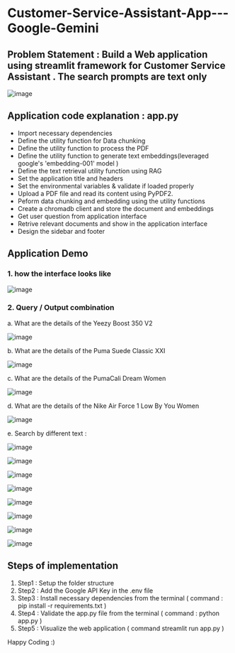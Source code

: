 # Customer-Service-Assistant-App---Google-Gemini

## Problem Statement : Build a Web application using streamlit framework for Customer Service Assistant . The search prompts are text only

![image](https://github.com/user-attachments/assets/20bdf07e-38e0-43f8-ad3e-b1929284388f)

## Application code explanation : app.py
   -  Import necessary dependencies
   -  Define the utility function for Data chunking
   -  Define the utility function to process the PDF
   -  Define the utility function to generate text embeddings(leveraged google's 'embedding-001' model )
   -  Define the text retrieval utility function using RAG
   -  Set the application title and headers
   -  Set the environmental variables & validate if loaded properly
   -  Upload a PDF file and read its content using PyPDF2.
   -  Peform data chunking and embedding using the utility functions
   -  Create a chromadb client and store the document and embeddings
   -  Get user question from application interface
   -  Retrive relevant documents and show in the application interface
   -  Design the sidebar and footer

## Application Demo 

### 1. how the interface looks like 

![image](https://github.com/user-attachments/assets/4c9449d4-ff20-499c-b1dd-f7ef24434245)

### 2. Query / Output combination 

a. What are the details of the Yeezy Boost 350 V2

![image](https://github.com/user-attachments/assets/c732b87e-6dc7-4e27-95d3-1fd38054e0cd)

b.  What are the details of the Puma Suede Classic XXI

![image](https://github.com/user-attachments/assets/416af10c-7198-4a54-bbee-b9a392fbf382)

c. What are the details of the PumaCali Dream Women

![image](https://github.com/user-attachments/assets/08d2e8d0-9235-436b-819d-5b9c9f8aa213)

d. What are the details of the Nike Air Force 1 Low By You Women

![image](https://github.com/user-attachments/assets/024416f1-7bdc-48ac-803e-7709fe13623c)

e. Search by different text : 

![image](https://github.com/user-attachments/assets/af6443b5-17ea-4be3-a8a2-d5d890f1c694)

![image](https://github.com/user-attachments/assets/9ece5278-7608-430e-814a-90d482d75d57)

![image](https://github.com/user-attachments/assets/e576c792-e8f5-4a04-b185-60f7ee9a6877)

![image](https://github.com/user-attachments/assets/d4140651-d4c4-4901-981a-ead1064d38e7)

![image](https://github.com/user-attachments/assets/19805fc4-730f-430e-8484-02c9e4028588)

![image](https://github.com/user-attachments/assets/23022f51-75e6-4334-a156-c2fbdcfc3d86)

![image](https://github.com/user-attachments/assets/cf18450e-929e-41b6-94de-4dbccecadba8)

![image](https://github.com/user-attachments/assets/7691ef03-df8f-483a-bd1e-d9c0c175db6b)

## Steps of implementation

   1. Step1 : Setup the folder structure
   2. Step2 : Add the Google API Key in the .env file
   3. Step3 : Install necessary dependencies from the terminal ( command : pip install -r requirements.txt )
   4. Step4 : Validate the app.py file from the terminal ( command : python app.py )
   5. Step5 : Visualize the web application ( command streamlit run app.py )


Happy Coding :)














